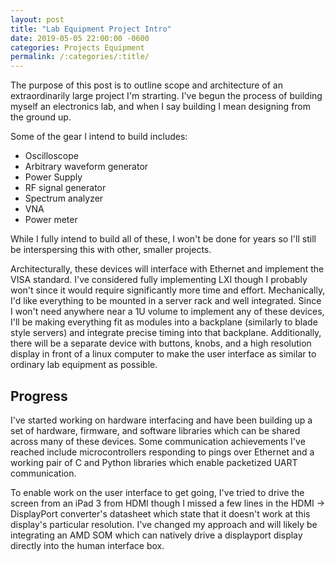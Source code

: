 ```yaml
---
layout: post
title: "Lab Equipment Project Intro"
date: 2019-05-05 22:00:00 -0600
categories: Projects Equipment
permalink: /:categories/:title/
---
```


The purpose of this post is to outline scope and architecture of an extraordinarily large project I'm strarting. I've begun the process of building myself an electronics lab, and when I say building I mean designing from the ground up.

Some of the gear I intend to build includes:

- Oscilloscope
- Arbitrary waveform generator
- Power Supply
- RF signal generator
- Spectrum analyzer
- VNA
- Power meter

<!--description-->

While I fully intend to build all of these, I won't be done for years so I'll still be interspersing this with other, smaller projects.

Architecturally, these devices will interface with Ethernet and implement the VISA standard. I've considered fully implementing LXI though I probably won't since it would require significantly more time and effort.
Mechanically, I'd like everything to be mounted in a server rack and well integrated. Since I won't need anywhere near a 1U volume to implement any of these devices, I'll be making everything fit as modules into a backplane (similarly to blade style servers) and integrate precise timing into that backplane. Additionally, there will be a separate device with buttons, knobs, and a high resolution display in front of a linux computer to make the user interface as similar to ordinary lab equipment as possible.

## Progress

I've started working on hardware interfacing and have been building up a set of hardware, firmware, and software libraries which can be shared across many of these devices. Some communication achievements I've reached include microcontrollers responding to pings over Ethernet and a working pair of C and Python libraries which enable packetized UART communication.

To enable work on the user interface to get going, I've tried to drive the screen from an iPad 3 from HDMI though I missed a few lines in the HDMI &rarr; DisplayPort converter's datasheet which state that it doesn't work at this display's particular resolution. I've changed my approach and will likely be integrating an AMD SOM which can natively drive a displayport display directly into the human interface box.

